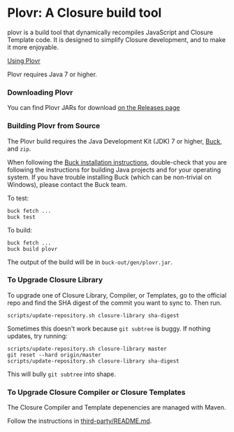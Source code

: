 Plovr: A Closure build tool
===========================

plovr is a build tool that dynamically recompiles JavaScript and Closure
Template code. It is designed to simplify Closure development, and to make it
more enjoyable.

[Using Plovr](http://plovr.org/docs.html)

Plovr requires Java 7 or higher.

### Downloading Plovr

You can find Plovr JARs for download 
[on the Releases page](https://github.com/bolinfest/plovr/releases)

### Building Plovr from Source

The Plovr build requires the Java Development Kit (JDK) 7 or higher, [Buck](https://buckbuild.com/), and `zip`.

When following the [Buck installation instructions](https://buckbuild.com/setup/getting_started.html),
double-check that you are following the instructions for building Java projects
and for your operating system. If you have trouble installing Buck
(which can be non-trivial on Windows), please contact the Buck team.

To test:

```
buck fetch ...
buck test
```

To build:

```
buck fetch ...
buck build plovr
```

The output of the build will be in `buck-out/gen/plovr.jar`.

### To Upgrade Closure Library

To upgrade one of Closure Library, Compiler, or Templates, go to the official repo and find the SHA digest
of the commit you want to sync to. Then run.

```
scripts/update-repository.sh closure-library sha-digest
```

Sometimes this doesn't work because `git subtree` is buggy. If nothing updates, try running:

```
scripts/update-repository.sh closure-library master
git reset --hard origin/master
scripts/update-repository.sh closure-library sha-digest
```

This will bully `git subtree` into shape.

### To Upgrade Closure Compiler or Closure Templates

The Closure Compiler and Template depenencies are managed with Maven.

Follow the instructions in [third-party/README.md](third-party/README.md).
